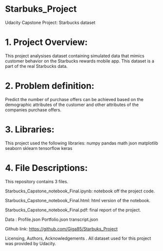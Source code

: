 # Starbuks_Project
Udacity Capstone Project: Starbucks dataset

# 1. Project Overview:
This project analysises dataset containing simulated data that mimics customer behavior on the Starbucks rewards mobile app. This dataset is a part of the real Starbucks data.

# 2. Problem definition:

Predict the number of purchase offers can be achieved based on the demographic attributes of the customer and other attributes of the companies purchase offers.

# 3. Libraries:

This project used the following libraries:
numpy
pandas
math
json
matplotlib
seaborn
sklearn
tensorflow
keras

# 4. File Descriptions:

This repository contains 3 files.

Starbucks_Capstone_notebook_Final.ipynb: notebook off the project code.

Starbucks_Capstone_notebook_Final.html: html version of the notebook.

Starbucks_Capstone_notebook_Final.pdf: final report of the project.

Data :
Profile.json
Portfolio.json
transcript.json 

Github link:
https://github.com/Giga85/Starbuks_Project

Licensing, Authors, Acknowledgements .
All dataset used for this project was provided by Udacity.
